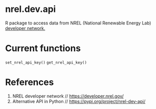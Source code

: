 # nrel.dev.api
R package to access data from NREL (National Renewable Energy Lab) [developer network.](https://developer.nrel.gov/)


# Current functions
`set_nrel_api_key()` 
`get_nrel_api_key()` 



# References
1. NREL developer network // <https://developer.nrel.gov/>
2. Alternative API in Python // <https://pypi.org/project/nrel-dev-api/>

